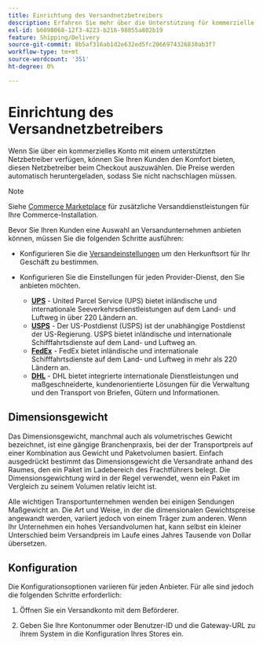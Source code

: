 ```yaml
---
title: Einrichtung des Versandnetzbetreibers
description: Erfahren Sie mehr über die Unterstützung für kommerzielle Versandkonten, die für Ihr Geschäft verfügbar sind.
exl-id: b6098068-12f3-4223-b216-98055a802b19
feature: Shipping/Delivery
source-git-commit: 8b5af316ab1d2e632ed5fc2066974326830ab3f7
workflow-type: tm+mt
source-wordcount: '351'
ht-degree: 0%

---
```


# Einrichtung des Versandnetzbetreibers

Wenn Sie über ein kommerzielles Konto mit einem unterstützten Netzbetreiber verfügen, können Sie Ihren Kunden den Komfort bieten, diesen Netzbetreiber beim Checkout auszuwählen. Die Preise werden automatisch heruntergeladen, sodass Sie nicht nachschlagen müssen.

>[!NOTE]
>
>Siehe [Commerce Marketplace](../getting-started/commerce-marketplace.md) für zusätzliche Versanddienstleistungen für Ihre Commerce-Installation.

Bevor Sie Ihren Kunden eine Auswahl an Versandunternehmen anbieten können, müssen Sie die folgenden Schritte ausführen:

- Konfigurieren Sie die [Versandeinstellungen](shipping-settings.md) um den Herkunftsort für Ihr Geschäft zu bestimmen.

- Konfigurieren Sie die Einstellungen für jeden Provider-Dienst, den Sie anbieten möchten.

   - [**UPS**](ups.md)  - United Parcel Service (UPS) bietet inländische und internationale Seeverkehrsdienstleistungen auf dem Land- und Luftweg in über 220 Ländern an.
   - [**USPS**](usps.md) - Der US-Postdienst (USPS) ist der unabhängige Postdienst der US-Regierung. USPS bietet inländische und internationale Schifffahrtsdienste auf dem Land- und Luftweg an.
   - [**FedEx**](fedex.md) - FedEx bietet inländische und internationale Schifffahrtsdienste auf dem Land- und Luftweg in mehr als 220 Ländern an.
   - [**DHL**](dhl.md) - DHL bietet integrierte internationale Dienstleistungen und maßgeschneiderte, kundenorientierte Lösungen für die Verwaltung und den Transport von Briefen, Gütern und Informationen.

## Dimensionsgewicht

Das Dimensionsgewicht, manchmal auch als volumetrisches Gewicht bezeichnet, ist eine gängige Branchenpraxis, bei der der Transportpreis auf einer Kombination aus Gewicht und Paketvolumen basiert. Einfach ausgedrückt bestimmt das Dimensionsgewicht die Versandrate anhand des Raumes, den ein Paket im Ladebereich des Frachtführers belegt. Die Dimensionsgewichtung wird in der Regel verwendet, wenn ein Paket im Vergleich zu seinem Volumen relativ leicht ist.

Alle wichtigen Transportunternehmen wenden bei einigen Sendungen Maßgewicht an. Die Art und Weise, in der die dimensionalen Gewichtspreise angewandt werden, variiert jedoch von einem Träger zum anderen. Wenn Ihr Unternehmen ein hohes Versandvolumen hat, kann selbst ein kleiner Unterschied beim Versandpreis im Laufe eines Jahres Tausende von Dollar übersetzen.

## Konfiguration

Die Konfigurationsoptionen variieren für jeden Anbieter. Für alle sind jedoch die folgenden Schritte erforderlich:

1. Öffnen Sie ein Versandkonto mit dem Beförderer.

1. Geben Sie Ihre Kontonummer oder Benutzer-ID und die Gateway-URL zu ihrem System in die Konfiguration Ihres Stores ein.
